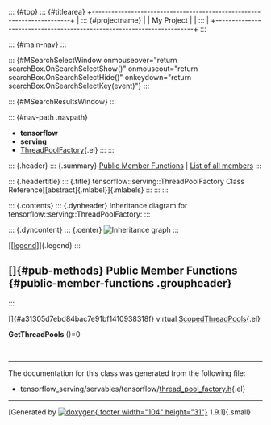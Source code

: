 ::: {#top}
::: {#titlearea}
+-----------------------------------------------------------------------+
| ::: {#projectname}                                                    |
| My Project                                                            |
| :::                                                                   |
+-----------------------------------------------------------------------+
:::

::: {#main-nav}
:::

::: {#MSearchSelectWindow onmouseover="return searchBox.OnSearchSelectShow()" onmouseout="return searchBox.OnSearchSelectHide()" onkeydown="return searchBox.OnSearchSelectKey(event)"}
:::

::: {#MSearchResultsWindow}
:::

::: {#nav-path .navpath}
-   **tensorflow**
-   **serving**
-   [ThreadPoolFactory](classtensorflow_1_1serving_1_1ThreadPoolFactory.html){.el}
:::
:::

::: {.header}
::: {.summary}
[Public Member Functions](#pub-methods) \| [List of all
members](classtensorflow_1_1serving_1_1ThreadPoolFactory-members.html)
:::

::: {.headertitle}
::: {.title}
tensorflow::serving::ThreadPoolFactory Class
Reference[[abstract]{.mlabel}]{.mlabels}
:::
:::
:::

::: {.contents}
::: {.dynheader}
Inheritance diagram for tensorflow::serving::ThreadPoolFactory:
:::

::: {.dyncontent}
::: {.center}
![Inheritance
graph](classtensorflow_1_1serving_1_1ThreadPoolFactory__inherit__graph.png)
:::

[\[[legend](graph_legend.html)\]]{.legend}
:::

[]{#pub-methods} Public Member Functions {#public-member-functions .groupheader}
----------------------------------------
:::

[]{#a31305d7ebd84bac7e91bf1410938318f} virtual
[ScopedThreadPools](classtensorflow_1_1serving_1_1ScopedThreadPools.html){.el} 

**GetThreadPools** ()=0

 

------------------------------------------------------------------------

The documentation for this class was generated from the following file:

-   tensorflow\_serving/servables/tensorflow/[thread\_pool\_factory.h](thread__pool__factory_8h_source.html){.el}

------------------------------------------------------------------------

[Generated by [![doxygen](doxygen.svg){.footer width="104"
height="31"}](https://www.doxygen.org/index.html) 1.9.1]{.small}
